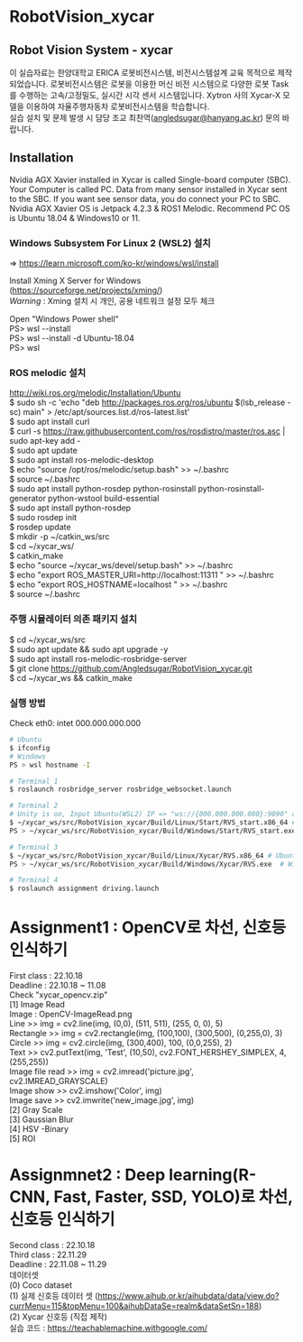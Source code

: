 # RobotVision_xycar

## Robot Vision System - xycar
이 실습자료는 한양대학교 ERICA 로봇비전시스템, 비전시스템설계 교육 목적으로 제작 되었습니다. 로봇비전시스템은 로봇을 이용한 머신 비전 시스템으로 다양한 로봇 Task를 수행하는 고속/고정밀도, 실시간 시각 센서 시스템입니다.  Xytron 사의 Xycar-X 모델을 이용하여 자율주행자동차 로봇비전시스템을 학습합니다.  
실습 설치 및 문제 발생 시 담당 조교 최찬역(angledsugar@hanyang.ac.kr) 문의 바랍니다.  

## Installation
Nvidia AGX Xavier installed in Xycar is called Single-board computer (SBC). Your Computer is called PC. Data from many sensor installed in Xycar sent to the SBC. If you want see sensor data, you do connect your PC to SBC.  Nvidia AGX Xavier OS is Jetpack 4.2.3 & ROS1 Melodic. 
Recommend PC OS is Ubuntu 18.04 & Windows10 or 11.

### Windows Subsystem For Linux 2 (WSL2) 설치 
=> https://learn.microsoft.com/ko-kr/windows/wsl/install  

Install Xming X Server for Windows (https://sourceforge.net/projects/xming/)  
*Warning* : Xming 설치 시 개인, 공용 네트워크 설정 모두 체크  

Open "Windows Power shell"  
PS> wsl --install  
PS> wsl --install -d Ubuntu-18.04  
PS> wsl  

### ROS melodic 설치
http://wiki.ros.org/melodic/Installation/Ubuntu  
$ sudo sh -c 'echo "deb http://packages.ros.org/ros/ubuntu $(lsb_release -sc) main" > /etc/apt/sources.list.d/ros-latest.list'  
$ sudo apt install curl  
$ curl -s https://raw.githubusercontent.com/ros/rosdistro/master/ros.asc | sudo apt-key add -  
$ sudo apt update  
$ sudo apt install ros-melodic-desktop  
$ echo "source /opt/ros/melodic/setup.bash" >> ~/.bashrc  
$ source ~/.bashrc  
$ sudo apt install python-rosdep python-rosinstall python-rosinstall-generator python-wstool build-essential  
$ sudo apt install python-rosdep  
$ sudo rosdep init  
$ rosdep update  
$ mkdir -p ~/catkin_ws/src  
$ cd ~/xycar_ws/  
$ catkin_make  
$ echo "source ~/xycar_ws/devel/setup.bash" >> ~/.bashrc  
$ echo "export ROS_MASTER_URI=http://localhost:11311 " >> ~/.bashrc  
$ echo "export ROS_HOSTNAME=localhost " >> ~/.bashrc  
$ source ~/.bashrc  

### 주행 시뮬레이터 의존 패키지 설치
$ cd ~/xycar_ws/src  
$ sudo apt update && sudo apt upgrade -y  
$ sudo apt install ros-melodic-rosbridge-server  
$ git clone https://github.com/Angledsugar/RobotVision_xycar.git  
$ cd ~/xycar_ws && catkin_make  

### 실행 방법
Check eth0: intet 000.000.000.000
```bash
# Ubuntu  
$ ifconfig  
# Windows
PS > wsl hostname -I
```     
```bash
# Terminal 1  
$ roslaunch rosbridge_server rosbridge_websocket.launch
```  
```bash  
# Terminal 2
# Unity is on, Input Ubuntu(WSL2) IP => "ws://{000.000.000.000}:9090" and Press "Enter"
$ ~/xycar_ws/src/RobotVision_xycar/Build/Linux/Start/RVS_start.x86_64 # Ubuntu 
PS > ~/xycar_ws/src/RobotVision_xycar/Build/Windows/Start/RVS_start.exe  # Windows

```
```bash  
# Terminal 3
$ ~/xycar_ws/src/RobotVision_xycar/Build/Linux/Xycar/RVS.x86_64 # Ubuntu
PS > ~/xycar_ws/src/RobotVision_xycar/Build/Windows/Xycar/RVS.exe  # Windows
```

```bash
# Terminal 4  
$ roslaunch assignment driving.launch   
```

# Assignment1 : OpenCV로 차선, 신호등 인식하기
First class : 22.10.18  
Deadline : 22.10.18 ~ 11.08  
Check "xycar_opencv.zip"  
[1] Image Read  
Image : OpenCV-ImageRead.png  
Line >> img = cv2.line(img, (0,0), (511, 511), (255, 0, 0), 5)  
Rectangle >> img = cv2.rectangle(img, (100,100), (300,500), (0,255,0), 3)  
Circle >> img  = cv2.circle(img, (300,400), 100, (0,0,255), 2)  
Text >> cv2.putText(img, 'Test', (10,50), cv2.FONT_HERSHEY_SIMPLEX, 4, (255,255))  
Image file read >> img = cv2.imread('picture.jpg', cv2.IMREAD_GRAYSCALE)   
Image show >> cv2.imshow('Color', img)   
Image save >> cv2.imwrite('new_image.jpg', img)   
[2] Gray Scale  
[3] Gaussian Blur  
[4] HSV -Binary  
[5] ROI  

# Assignmnet2 : Deep learning(R-CNN, Fast, Faster, SSD, YOLO)로 차선, 신호등 인식하기  
Second class : 22.10.18  
Third class : 22.11.29  
Deadline : 22.11.08 ~ 11.29  
데이터셋  
(0) Coco dataset  
(1) 실제 신호등 데이터 셋 (https://www.aihub.or.kr/aihubdata/data/view.do?currMenu=115&topMenu=100&aihubDataSe=realm&dataSetSn=188)  
(2) Xycar 신호등 (직접 제작)  
실습 코드 : https://teachablemachine.withgoogle.com/   
